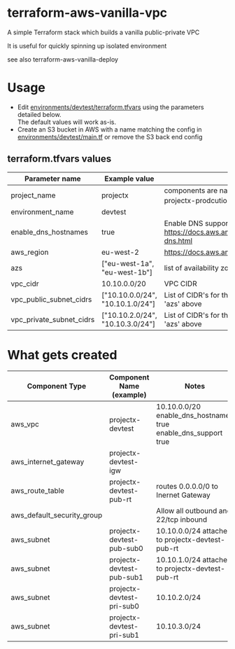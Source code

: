 # terraform-aws-vanilla-vpc
A simple Terraform stack which builds a vanilla public-private VPC

It is useful for quickly spinning up isolated environment

see also terraform-aws-vanilla-deploy

# Usage 
* Edit [environments/devtest/terraform.tfvars](environments/devtest/terraform.tfvars)
using the parameters detailed below.  
The default values will work as-is.
* Create an S3 bucket in AWS with a name matching the config in
[environments/devtest/main.tf](environments/devtest/main.tf) or remove the S3 back end config

## terraform.tfvars values
| Parameter name           | Example value                    | Notes                                                                                       |
|--------------------------|----------------------------------|---------------------------------------------------------------------------------------------|
| project_name             | projectx                         | components are named ${project_name}-${environment_name}-<component> e.g. projectx-prodcution-pri-sub1                        |
| environment_name         | devtest                          |                                                                                             |
| enable_dns_hostnames     | true                             | Enable DNS support as # https://docs.aws.amazon.com/AmazonVPC/latest/UserGuide/vpc-dns.html |
| aws_region               | eu-west-2                        | https://docs.aws.amazon.com/general/latest/gr/rande.html                                    |
| azs                      | ["eu-west-1a", "eu-west-1b"]     | list of availability zones to deploy subnets into                                           |
| vpc_cidr                 | 10.10.0.0/20                     | VPC CIDR                                                                                    |
| vpc_public_subnet_cidrs  | ["10.10.0.0/24", "10.10.1.0/24"] | List of CIDR's for the public subnets.  Length must be the same as 'azs' above              |
| vpc_private_subnet_cidrs | ["10.10.2.0/24", "10.10.3.0/24"] | List of CIDR's for the private subnets.,Length must be the same as 'azs' above              |


# What gets created
| Component Type             | Component Name (example)  | Notes
|----------------------------|---------------------------|-----------------------------------------------------------------|
| aws_vpc                    | projectx-devtest          |  10.10.0.0/20 enable_dns_hostnames true enable_dns_support true |
| aws_internet_gateway       | projectx-devtest-igw      |                                                                 |
| aws_route_table            | projectx-devtest-pub-rt   | routes 0.0.0.0/0 to Inernet Gateway                             |
| aws_default_security_group |                           | Allow all outbound and 22/tcp inbound                           |
| aws_subnet                 | projectx-devtest-pub-sub0 | 10.10.0.0/24 attaches to projectx-devtest-pub-rt                |
| aws_subnet                 | projectx-devtest-pub-sub1 | 10.10.1.0/24 attaches to projectx-devtest-pub-rt                |
| aws_subnet                 | projectx-devtest-pri-sub0 | 10.10.2.0/24 |
| aws_subnet                 | projectx-devtest-pri-sub1 | 10.10.3.0/24 | 
